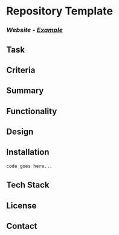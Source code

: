 # Repository Template

### *Website - [Example](http://www.example.com/*)*


## Task
<!-- Add text here -->

## Criteria
<!-- Add text here -->

## Summary
<!-- Add text here -->

## Functionality
<!-- Add text here -->

## Design
<!-- Add text here -->

## Installation 
<!-- Add text here -->
```bash
code goes here...
```

## Tech Stack
<!-- Add text here -->

## License
<!-- Add links here -->

## Contact
<!-- Add links here -->
